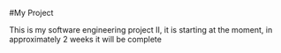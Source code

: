 #My Project

This is my software engineering project II, it is starting at the moment, in approximately 2 weeks it will be complete